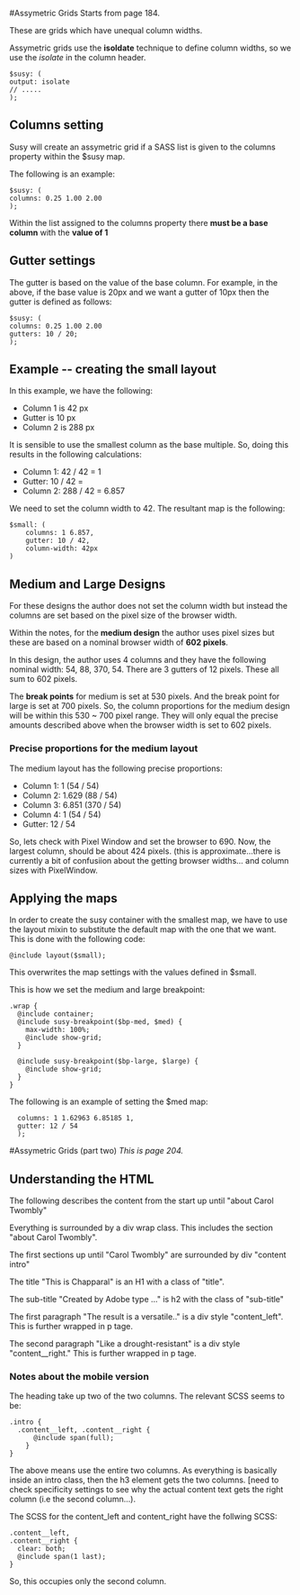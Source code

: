 #Assymetric Grids
Starts from page 184.

These are grids which have unequal column widths. 

Assymetric grids use the **isoldate** technique to define column widths, so we use the *isolate* in the column header. 

```
$susy: (
output: isolate
// .....
);
```

## Columns setting
Susy will create an assymetric grid if a SASS list is given to the columns property within the $susy map.

The following is an example:

```
$susy: (
columns: 0.25 1.00 2.00
);

```
Within the list assigned to the columns property there **must be a base column** with the **value of 1**


## Gutter settings
The gutter is based on the value of the base column. For example, in the above, if the base value is 20px and we want a gutter of 10px then the gutter is defined as follows:


```
$susy: (
columns: 0.25 1.00 2.00
gutters: 10 / 20;
);

```

## Example -- creating the small layout
In this example, we have the following:

* Column 1 is 42 px
* Gutter is 10 px
* Column 2 is 288 px

It is sensible to use the smallest column as the base multiple. So, doing this results in the following calculations:

* Column 1: 42 / 42 = 1
* Gutter: 10 / 42 = 
* Column 2: 288 / 42 = 6.857

We need to set the column width to 42.  The resultant map is the following:

```
$small: (
	columns: 1 6.857,
	gutter: 10 / 42,
	column-width: 42px 
)

```
## Medium and Large Designs
For these designs the author does not set the column width but instead the columns are set based on the pixel size of the browser width.

Within the notes, for the **medium design** the author uses pixel sizes but these are based on a nominal browser width of **602 pixels**.  

In this design, the author uses 4 columns and they have the following nominal width:  54, 88, 370, 54.  There are 3 gutters of 12 pixels.  These all sum to 602 pixels.

The **break points** for medium is set at 530 pixels.  And the break point for large is set at 700 pixels.  So, the column proportions for the medium design will be within this 530 ~ 700 pixel range.  They will only equal the precise amounts described above when the browser width is set to 602 pixels. 

### Precise proportions for the medium layout
The medium layout has the following precise proportions:

* Column 1:  1 (54 / 54)
* Column 2:  1.629 (88 / 54)
* Column 3:  6.851 (370 / 54)
* Column 4: 1 (54 / 54)
* Gutter:  12 / 54

So, lets check with Pixel Window and set the browser to 690.  Now, the largest column, should be about 424 pixels.  (this is approximate...there is currently a bit of confusiion about the getting browser widths... and column sizes with PixelWindow.

## Applying the maps
In order to create the susy container with the smallest map, we have to use the layout mixin to substitute the default map with the one that we want. This is done with the following code:

```
@include layout($small);

```
This overwrites the map settings with the values defined in $small.  

This is how we set the medium and large breakpoint:

```
.wrap {
  @include container;
  @include susy-breakpoint($bp-med, $med) {
    max-width: 100%;
    @include show-grid;
  }

  @include susy-breakpoint($bp-large, $large) {
    @include show-grid;
  }
}

```
The following is an example of setting the $med map:

```
  columns: 1 1.62963 6.85185 1,
  gutter: 12 / 54
  );

```
#Assymetric Grids (part two)
*This is page 204.*

## Understanding the HTML
The following describes the content from the start up until "about  Carol Twombly"

Everything is surrounded by a div wrap class. This includes the section "about Carol Twombly".

The first sections up until "Carol Twombly" are surrounded by div "content intro"

The title "This is Chapparal" is an H1 with a class of "title".

The sub-title "Created by Adobe type ..." is h2 with the class of "sub-title"

The first paragraph "The result is a versatile.."  is a div style "content_left".  This is further wrapped in p tage.

The second paragraph "Like a drought-resistant" is a div style "content__right."  This is further wrapped in p tage.

### Notes about the mobile version
The heading take up two of the two columns.  The relevant SCSS seems to be:

```
.intro {
  .content__left, .content__right {
      @include span(full);
    }
}

```
The above means use the entire two columns.  As everything is basically inside an intro class, then the h3 element gets the two columns.  [need to check specificity settings to see why the actual content text gets the right column (i.e the second column...).  

The SCSS for the content_left and content_right have the follwing SCSS:

```
.content__left,
.content__right {
  clear: both;
  @include span(1 last);
}
```

So, this occupies only the second column.